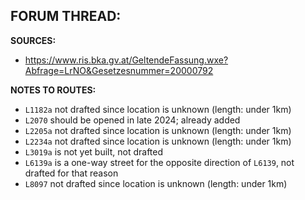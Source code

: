 ﻿**FORUM THREAD:**
- 


**SOURCES:**
- https://www.ris.bka.gv.at/GeltendeFassung.wxe?Abfrage=LrNO&Gesetzesnummer=20000792

**NOTES TO ROUTES:**
- `L1182a` not drafted since location is unknown (length: under 1km)
- `L2070` should be opened in late 2024; already added
- `L2205a` not drafted since location is unknown (length: under 1km)
- `L2234a` not drafted since location is unknown (length: under 1km)
- `L3019a` is not yet built, not drafted
- `L6139a` is a one-way street for the opposite direction of `L6139`, not drafted for that reason
- `L8097` not drafted since location is unknown (length: under 1km)
